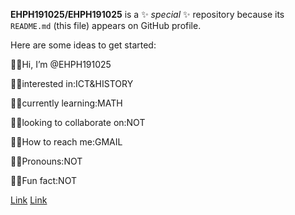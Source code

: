 **EHPH191025/EHPH191025** is a ✨ _special_ ✨ repository because its `README.md` (this file) appears on GitHub profile.

Here are some ideas to get started:

🎇🌃Hi, I’m @EHPH191025

🎇🌃interested in:ICT&HISTORY

🎇🌃currently learning:MATH

🎇🌃looking to collaborate on:NOT

🎇🌃How to reach me:GMAIL

🎇🌃Pronouns:NOT

🎇🌃Fun fact:NOT

[Link]([(https://80c1edc0-0c12-4fe0-9846-5a224ba66278-00-104hbo40q1jtm.worf.replit.dev/)])
[Link]([(https://20282953-4d11-4cba-a603-970cf01fd953-00-1cq9kc03yx9tp.worf.replit.dev/)])
<!---
EHPH191025/EHPH191025 is a ✨ special ✨ repository because its `README.md` (this file) appears on your GitHub profile.
You can click the Preview link to take a look at your changes.
--->
